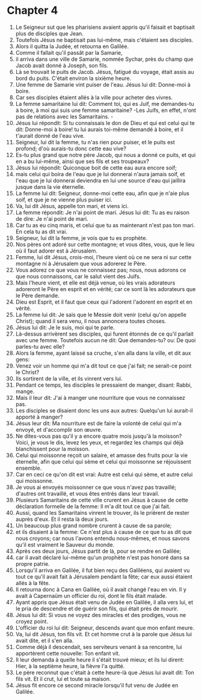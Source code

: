 # Chapter 4

1. Le Seigneur sut que les pharisiens avaient appris qu'il faisait et baptisait plus de disciples que Jean.
2. Toutefois Jésus ne baptisait pas lui-même, mais c'étaient ses disciples.
3. Alors il quitta la Judée, et retourna en Galilée.
4. Comme il fallait qu'il passât par la Samarie,
5. il arriva dans une ville de Samarie, nommée Sychar, près du champ que Jacob avait donné à Joseph, son fils.
6. Là se trouvait le puits de Jacob. Jésus, fatigué du voyage, était assis au bord du puits. C'était environ la sixième heure.
7. Une femme de Samarie vint puiser de l'eau. Jésus lui dit: Donne-moi à boire.
8. Car ses disciples étaient allés à la ville pour acheter des vivres.
9. La femme samaritaine lui dit: Comment toi, qui es Juif, me demandes-tu à boire, à moi qui suis une femme samaritaine? -Les Juifs, en effet, n'ont pas de relations avec les Samaritains. -
10. Jésus lui répondit: Si tu connaissais le don de Dieu et qui est celui qui te dit: Donne-moi à boire! tu lui aurais toi-même demandé à boire, et il t'aurait donné de l'eau vive.
11. Seigneur, lui dit la femme, tu n'as rien pour puiser, et le puits est profond; d'où aurais-tu donc cette eau vive?
12. Es-tu plus grand que notre père Jacob, qui nous a donné ce puits, et qui en a bu lui-même, ainsi que ses fils et ses troupeaux?
13. Jésus lui répondit: Quiconque boit de cette eau aura encore soif;
14. mais celui qui boira de l'eau que je lui donnerai n'aura jamais soif, et l'eau que je lui donnerai deviendra en lui une source d'eau qui jaillira jusque dans la vie éternelle.
15. La femme lui dit: Seigneur, donne-moi cette eau, afin que je n'aie plus soif, et que je ne vienne plus puiser ici.
16. Va, lui dit Jésus, appelle ton mari, et viens ici.
17. La femme répondit: Je n'ai point de mari. Jésus lui dit: Tu as eu raison de dire: Je n'ai point de mari.
18. Car tu as eu cinq maris, et celui que tu as maintenant n'est pas ton mari. En cela tu as dit vrai.
19. Seigneur, lui dit la femme, je vois que tu es prophète.
20. Nos pères ont adoré sur cette montagne; et vous dites, vous, que le lieu où il faut adorer est à Jérusalem.
21. Femme, lui dit Jésus, crois-moi, l'heure vient où ce ne sera ni sur cette montagne ni à Jérusalem que vous adorerez le Père.
22. Vous adorez ce que vous ne connaissez pas; nous, nous adorons ce que nous connaissons, car le salut vient des Juifs.
23. Mais l'heure vient, et elle est déjà venue, où les vrais adorateurs adoreront le Père en esprit et en vérité; car ce sont là les adorateurs que le Père demande.
24. Dieu est Esprit, et il faut que ceux qui l'adorent l'adorent en esprit et en vérité.
25. La femme lui dit: Je sais que le Messie doit venir (celui qu'on appelle Christ); quand il sera venu, il nous annoncera toutes choses.
26. Jésus lui dit: Je le suis, moi qui te parle.
27. Là-dessus arrivèrent ses disciples, qui furent étonnés de ce qu'il parlait avec une femme. Toutefois aucun ne dit: Que demandes-tu? ou: De quoi parles-tu avec elle?
28. Alors la femme, ayant laissé sa cruche, s'en alla dans la ville, et dit aux gens:
29. Venez voir un homme qui m'a dit tout ce que j'ai fait; ne serait-ce point le Christ?
30. Ils sortirent de la ville, et ils vinrent vers lui.
31. Pendant ce temps, les disciples le pressaient de manger, disant: Rabbi, mange.
32. Mais il leur dit: J'ai à manger une nourriture que vous ne connaissez pas.
33. Les disciples se disaient donc les uns aux autres: Quelqu'un lui aurait-il apporté à manger?
34. Jésus leur dit: Ma nourriture est de faire la volonté de celui qui m'a envoyé, et d'accomplir son œuvre.
35. Ne dites-vous pas qu'il y a encore quatre mois jusqu'à la moisson? Voici, je vous le dis, levez les yeux, et regardez les champs qui déjà blanchissent pour la moisson.
36. Celui qui moissonne reçoit un salaire, et amasse des fruits pour la vie éternelle, afin que celui qui sème et celui qui moissonne se réjouissent ensemble.
37. Car en ceci ce qu'on dit est vrai: Autre est celui qui sème, et autre celui qui moissonne.
38. Je vous ai envoyés moissonner ce que vous n'avez pas travaillé; d'autres ont travaillé, et vous êtes entrés dans leur travail.
39. Plusieurs Samaritains de cette ville crurent en Jésus à cause de cette déclaration formelle de la femme: Il m'a dit tout ce que j'ai fait.
40. Aussi, quand les Samaritains vinrent le trouver, ils le prièrent de rester auprès d'eux. Et il resta là deux jours.
41. Un beaucoup plus grand nombre crurent à cause de sa parole;
42. et ils disaient à la femme: Ce n'est plus à cause de ce que tu as dit que nous croyons; car nous l'avons entendu nous-mêmes, et nous savons qu'il est vraiment le Sauveur du monde.
43. Après ces deux jours, Jésus partit de là, pour se rendre en Galilée;
44. car il avait déclaré lui-même qu'un prophète n'est pas honoré dans sa propre patrie.
45. Lorsqu'il arriva en Galilée, il fut bien reçu des Galiléens, qui avaient vu tout ce qu'il avait fait à Jérusalem pendant la fête; car eux aussi étaient allés à la fête.
46. Il retourna donc à Cana en Galilée, où il avait changé l'eau en vin. Il y avait à Capernaüm un officier du roi, dont le fils était malade.
47. Ayant appris que Jésus était venu de Judée en Galilée, il alla vers lui, et le pria de descendre et de guérir son fils, qui était près de mourir.
48. Jésus lui dit: Si vous ne voyez des miracles et des prodiges, vous ne croyez point.
49. L'officier du roi lui dit: Seigneur, descends avant que mon enfant meure.
50. Va, lui dit Jésus, ton fils vit. Et cet homme crut à la parole que Jésus lui avait dite, et il s'en alla.
51. Comme déjà il descendait, ses serviteurs venant à sa rencontre, lui apportèrent cette nouvelle: Ton enfant vit.
52. Il leur demanda à quelle heure il s'était trouvé mieux; et ils lui dirent: Hier, à la septième heure, la fièvre l'a quitté.
53. Le père reconnut que c'était à cette heure-là que Jésus lui avait dit: Ton fils vit. Et il crut, lui et toute sa maison.
54. Jésus fit encore ce second miracle lorsqu'il fut venu de Judée en Galilée.

